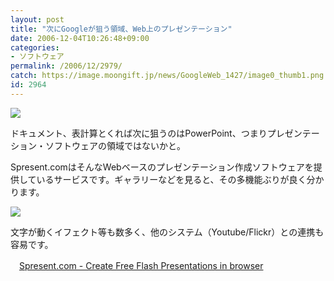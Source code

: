 ```yaml
---
layout: post
title: "次にGoogleが狙う領域、Web上のプレゼンテーション"
date: 2006-12-04T10:26:48+09:00
categories:
- ソフトウェア
permalink: /2006/12/2979/
catch: https://image.moongift.jp/news/GoogleWeb_1427/image0_thumb1.png
id: 2964
---
```

[![](https://image.moongift.jp/news/GoogleWeb_1427/image0_thumb.png)](https://image.moongift.jp/news/GoogleWeb_1427/image02.png)

 

ドキュメント、表計算とくれば次に狙うのはPowerPoint、つまりプレゼンテーション・ソフトウェアの領域ではないかと。

 

Spresent.comはそんなWebベースのプレゼンテーション作成ソフトウェアを提供しているサービスです。ギャラリーなどを見ると、その多機能ぶりが良く分かります。

 

[![](https://image.moongift.jp/news/GoogleWeb_1427/image0_thumb1.png)](https://image.moongift.jp/news/GoogleWeb_1427/image05.png)

 

文字が動くイフェクト等も数多く、他のシステム（Youtube/Flickr）との連携も容易です。

 

　[Spresent.com - Create Free Flash Presentations in browser](https://www.spresent.com/)

